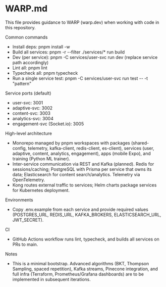# WARP.md

This file provides guidance to WARP (warp.dev) when working with code in this repository.

Common commands
- Install deps: pnpm install -w
- Build all services: pnpm -r --filter ./services/* run build
- Dev (per service): pnpm -C services/user-svc run dev (replace service path accordingly)
- Lint all: pnpm lint
- Typecheck all: pnpm typecheck
- Run a single service test: pnpm -C services/user-svc run test -- -t "pattern"

Service ports (default)
- user-svc: 3001
- adaptive-svc: 3002
- content-svc: 3003
- analytics-svc: 3004
- engagement-svc (Socket.io): 3005

High-level architecture
- Monorepo managed by pnpm workspaces with packages (shared-config, telemetry, kafka-client, redis-client, es-client), services (user, adaptive, content, analytics, engagement), apps (mobile Expo), and training (Python ML trainer).
- Inter-service communication via REST and Kafka (planned). Redis for sessions/caching; PostgreSQL with Prisma per service that owns its data; Elasticsearch for content search/analytics. Telemetry via OpenTelemetry.
- Kong routes external traffic to services; Helm charts package services for Kubernetes deployment.

Environments
- Copy .env.example from each service and provide required values (POSTGRES_URL, REDIS_URL, KAFKA_BROKERS, ELASTICSEARCH_URL, JWT_SECRET).

CI
- GitHub Actions workflow runs lint, typecheck, and builds all services on PRs to main.

Notes
- This is a minimal bootstrap. Advanced algorithms (BKT, Thompson Sampling, spaced repetition), Kafka streams, Pinecone integration, and full infra (Terraform, Prometheus/Grafana dashboards) are to be implemented in subsequent iterations.
